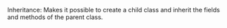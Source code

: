 Inheritance: Makes it possible to create a child class and inherit the fields and methods of the parent class.
